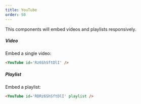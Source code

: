 ```yaml
---
title: YouTube
order: 50
---
```


This components will embed videos and playlists responsively.

##### Video

Embed a single video:

```md
<YouTube id='Rz6ShSftDlI' />
```
  
<YouTube id='Rz6ShSftDlI' />

##### Playlist

Embed a playlist:

```md
<YouTube id='RDRz6ShSftDlI' playlist />
```
  
<YouTube id='RDRz6ShSftDlI' playlist />

